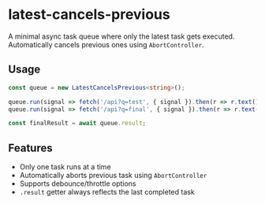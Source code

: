 # latest-cancels-previous

A minimal async task queue where only the latest task gets executed.
Automatically cancels previous ones using `AbortController`.

## Usage

```ts
const queue = new LatestCancelsPrevious<string>();

queue.run(signal => fetch('/api?q=test', { signal }).then(r => r.text()));
queue.run(signal => fetch('/api?q=final', { signal }).then(r => r.text()));

const finalResult = await queue.result;
```

## Features

- Only one task runs at a time
- Automatically aborts previous task using `AbortController`
- Supports debounce/throttle options
- `.result` getter always reflects the last completed task
